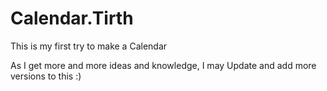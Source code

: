# Calendar.Tirth

This is my first try to make a Calendar

As I get more and more ideas and knowledge, I may Update and add more versions to this :)
